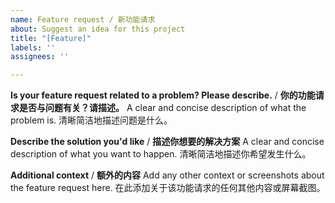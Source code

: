 ```yaml
---
name: Feature request / 新功能请求
about: Suggest an idea for this project
title: "[Feature]"
labels: ''
assignees: ''

---
```


**Is your feature request related to a problem? Please describe.** / **你的功能请求是否与问题有关？请描述。**
A clear and concise description of what the problem is. 
清晰简洁地描述问题是什么。

**Describe the solution you'd like** / **描述你想要的解决方案**
A clear and concise description of what you want to happen.
清晰简洁地描述你希望发生什么。

**Additional context** / **额外的内容**
Add any other context or screenshots about the feature request here.
在此添加关于该功能请求的任何其他内容或屏幕截图。
